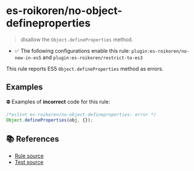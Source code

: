 # es-roikoren/no-object-defineproperties
> disallow the `Object.defineProperties` method.

- ✅ The following configurations enable this rule: `plugin:es-roikoren/no-new-in-es5` and `plugin:es-roikoren/restrict-to-es3`

This rule reports ES5 `Object.defineProperties` method as errors.

## Examples

⛔ Examples of **incorrect** code for this rule:

```js
/*eslint es-roikoren/no-object-defineproperties: error */
Object.defineProperties(obj, {});
```

## 📚 References

- [Rule source](https://github.com/roikoren755/eslint-plugin-es/blob/v2.0.3/src/rules/no-object-defineproperties.ts)
- [Test source](https://github.com/roikoren755/eslint-plugin-es/blob/v2.0.3/tests/src/rules/no-object-defineproperties.ts)
